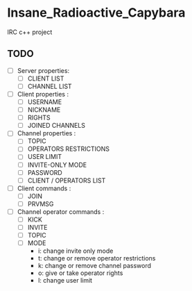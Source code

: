# Insane_Radioactive_Capybara
IRC c++ project


## TODO

- [ ] Server properties:
	- [ ] CLIENT LIST
	- [ ] CHANNEL LIST

- [ ] Client properties :
	- [ ] USERNAME
	- [ ] NICKNAME
	- [ ] RIGHTS
	- [ ] JOINED CHANNELS

- [ ] Channel properties :
	- [ ] TOPIC
	- [ ] OPERATORS RESTRICTIONS
	- [ ] USER LIMIT
	- [ ] INVITE-ONLY MODE
	- [ ] PASSWORD
	- [ ] CLIENT / OPERATORS LIST

- [ ] Client commands :
	- [ ] JOIN
	- [ ] PRVMSG

- [ ] Channel operator commands :
	- [ ] KICK
	- [ ] INVITE
	- [ ] TOPIC
	- [ ] MODE
		- i: change invite only mode
		- t: change or remove operator restrictions
		- k: change or remove channel password
		- o: give or take operator rights
		- l: change user limit
